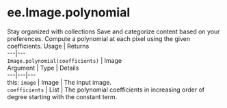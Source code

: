 
#  ee.Image.polynomial
Stay organized with collections  Save and categorize content based on your preferences. 
Compute a polynomial at each pixel using the given coefficients. Usage | Returns  
---|---  
`Image.polynomial(coefficients)` | Image  
Argument | Type | Details  
---|---|---  
this: `image` | Image | The input image.  
`coefficients` | List | The polynomial coefficients in increasing order of degree starting with the constant term.  
